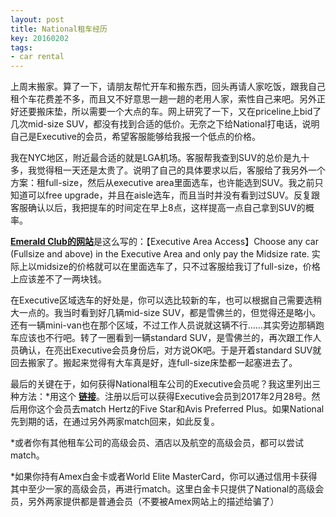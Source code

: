 ```yaml
---
layout: post
title: National租车经历
key: 20160202
tags:
- car rental
---
```


上周末搬家。算了一下，请朋友帮忙开车和搬东西，回头再请人家吃饭，跟我自己租个车花费差不多，而且又不好意思一趟一趟的老用人家，索性自己来吧。另外正好还要搬床垫，所以需要一个大点的车。网上研究了一下，又在priceline上bid了几次mid-size SUV，都没有找到合适的低价。无奈之下给National打电话，说明自己是Executive的会员，希望客服能够给我报一个低点的价格。

我在NYC地区，附近最合适的就是LGA机场。客服帮我查到SUV的总价是九十多，我觉得租一天还是太贵了。说明了自己的具体要求以后，客服给了我另外一个方案：租full-size，然后从executive area里面选车，也许能选到SUV。我之前只知道可以free upgrade，并且在aisle选车，而且当时并没有看到过SUV。反复跟客服确认以后，我把提车的时间定在早上8点，这样提高一点自己拿到SUV的概率。


[**Emerald Club的网站**](https://www.nationalcar.com/en_US/car-rental/loyalty/enrollment/benefits.html)是这么写的：【Executive Area Access】Choose any car (Fullsize and above) in the Executive Area and only pay the Midsize rate. 实际上以midsize的价格就可以在里面选车了，只不过客服给我订了full-size，价格上应该差不了一两块钱。

在Executive区域选车的好处是，你可以选比较新的车，也可以根据自己需要选稍大一点的。我当时看到好几辆mid-size SUV，都是雪佛兰的，但觉得还是略小。还有一辆mini-van也在那个区域，不过工作人员说就这辆不行……其实旁边那辆跑车应该也不行吧。转了一圈看到一辆standard SUV，是雪佛兰的，再次跟工作人员确认，在亮出Executive会员身份后，对方说OK吧。于是开着standard SUV就回去搬家了。搬起来觉得有大车真是好，连full-size床垫都一起塞进去了。

最后的关键在于，如何获得National租车公司的Executive会员呢？我这里列出三种方法：*用这个
**[链接](https://www.nationalcar.com/en_US/car-rental/loyalty/corporate-Enrollment.html?action=corpEnroll.do&customerNumber=5030261&sourceCode=2090&footer=1&header=1&source=blank.gif&rewardsType=0&welcomeText=Welcome+to+Emerald+Club+Executive%21)**。注册以后可以获得Executive会员到2017年2月28号。然后用你这个会员去match Hertz的Five Star和Avis Preferred Plus。如果National先到期的话，在通过另外两家match回来，如此反复。

	
*或者你有其他租车公司的高级会员、酒店以及航空的高级会员，都可以尝试match。

	
*如果你持有Amex白金卡或者World Elite MasterCard，你可以通过信用卡获得其中至少一家的高级会员，再进行match。这里白金卡只提供了National的高级会员，另外两家提供都是普通会员（不要被Amex网站上的描述给骗了）
 